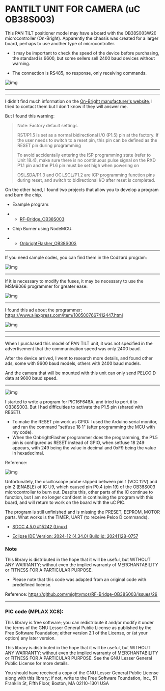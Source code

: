 # PANTILT UNIT FOR CAMERA (uC OB38S003)

This PAN TILT positioner model may have a board with the OB38S003W20 microcontroller (On-Bright). Apparently the chassis was created for a larger board, perhaps to use another type of microcontroller.

- It may be important to check the speed of the device before purchasing, the standard is 9600, but some sellers sell 2400 baud devices without warning.

- The connection is RS485, no response, only receiving commands.

![img](https://raw.githubusercontent.com/rtek1000/OB38S003-PANTILT-UNIT-FOR-CAMERA/refs/heads/main/Img/Ad3.jpg)

-----

-----

I didn't find much information on the [On-Bright manufacturer's website](https://www.on-bright.com/en/index/product/detail/cid/126/id/375.shtml), I tried to contact them but I don't know if they will answer me.

But I found this warning:
> Note: Factory default settings
>
> RST/P1.5 is set as a normal bidirectional I/O (P1.5) pin at the factory. If the user needs to switch to a reset pin, this pin can be defined as the RESET pin during programming
>
> To avoid accidentally entering the ISP programming state (refer to Unit 18.4), make sure there is no continuous pulse signal on the RXD P1.1 pin and the P1.6 pin must be set high when powering on
>
> OSI_SDA/P1.3 and OCI_SCL/P1.2 are ICP programming function pins during reset, and switch to bidirectional I/O after reset is completed.

On the other hand, I found two projects that allow you to develop a program and burn the chip.

- Example program:
- - [RF-Bridge_OB38S003 ](https://github.com/rtek1000/RF-Bridge_OB38S003)

- Chip Burner using NodeMCU:
- - [OnbrightFlasher_OB38S003 ](https://github.com/rtek1000/OnbrightFlasher_OB38S003)

-----

If you need sample codes, you can find them in the Codzard program:

![img](https://raw.githubusercontent.com/rtek1000/OB38S003-PANTILT-UNIT-FOR-CAMERA/refs/heads/main/Img/Codzard.png)

-----

If it is necessary to modify the fuses, it may be necessary to use the MSM9066 programmer for greater ease:

![img](https://raw.githubusercontent.com/rtek1000/OB38S003-PANTILT-UNIT-FOR-CAMERA/refs/heads/main/Img/SMAP%20AC.png)

-----

I found this ad about the programmer:
https://www.aliexpress.com/item/1005007667412447.html

![img](https://raw.githubusercontent.com/rtek1000/OB38S003-PANTILT-UNIT-FOR-CAMERA/refs/heads/main/Img/MSM9066_ad.png)

-----

-----

When I purchased this model of PAN TILT unit, it was not specified in the advertisement that the communication speed was only 2400 baud.

After the device arrived, I went to research more details, and found other ads, some with 9600 baud models, others with 2400 baud models.

And the camera that will be mounted with this unit can only send PELCO D data at 9600 baud speed.

-----

![img](https://raw.githubusercontent.com/rtek1000/OB38S003-PANTILT-UNIT-FOR-CAMERA/refs/heads/main/Img/Schematic_PANTILT.png)

I started to write a program for PIC16F648A, and tried to port it to OB38S003. But I had difficulties to activate the P1.5 pin (shared with RESET).

- To make the RESET pin work as GPIO: I used the Arduino serial monitor, and ran the command "setfuse 18 1" (after programming the MCU with my code).
- When the OnbrightFlasher programmer does the programming, the P1.5 pin is configured as RESET instead of GPIO, when setfuse 18 249 appears, with 249 being the value in decimal and 0xF9 being the value in hexadecimal.

Reference:

![img](https://raw.githubusercontent.com/rtek1000/OB38S003-PANTILT-UNIT-FOR-CAMERA/refs/heads/main/Img/0xF9.png)

Unfortunately, the oscilloscope probe slipped between pin 1 (VCC 12V) and pin 2 (ENABLE) of IC U9, which caused pin P0.4 (pin 19) of the OB38S003 microcontroller to burn out. Despite this, other parts of the IC continue to function, but I am no longer confident in continuing the program with this board, and will return to work on the board with the uC PIC.

The program is still unfinished and is missing the PRESET, EEPROM, MOTOR parts. What works is the TIMER, UART (to receive Pelco D commands).

- [SDCC 4.5.0 #15242 (Linux)](https://sourceforge.net/projects/sdcc/files/sdcc/4.5.0/)

- [Eclipse IDE Version: 2024-12 (4.34.0) Build id: 20241128-0757](https://download.eclipse.org/eclipse/downloads/)

### Note 
This library is distributed in the hope that it will be useful, but WITHOUT ANY WARRANTY; without even the implied warranty of MERCHANTABILITY or FITNESS FOR A PARTICULAR PURPOSE.

- Please note that this code was adapted from an original code with predefined license.

Reference: https://github.com/mightymos/RF-Bridge-OB38S003/issues/29

-----

### PIC code (MPLAX XC8):

This library is free software; you can redistribute it and/or modify it under the terms of the GNU Lesser General Public License as published by the Free Software Foundation; either version 2.1 of the License, or (at your option) any later version.

This library is distributed in the hope that it will be useful, but WITHOUT ANY WARRANTY; without even the implied warranty of MERCHANTABILITY or FITNESS FOR A PARTICULAR PURPOSE. See the GNU Lesser General Public License for more details.

You should have received a copy of the GNU Lesser General Public License along with this library; if not, write to the Free Software Foundation, Inc., 51 Franklin St, Fifth Floor, Boston, MA 02110-1301 USA



